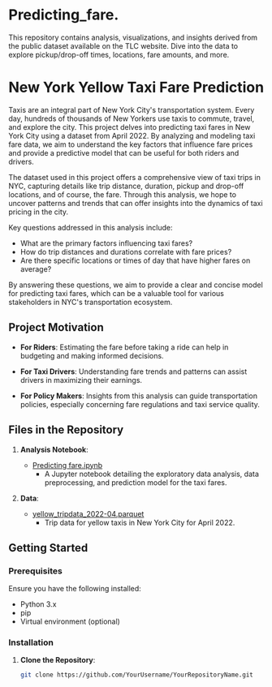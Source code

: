 # Predicting_fare.
This repository contains analysis, visualizations, and insights derived from the public dataset available on the TLC website. Dive into the data to explore pickup/drop-off times, locations, fare amounts, and more.
# New York Yellow Taxi Fare Prediction

Taxis are an integral part of New York City's transportation system. Every day, hundreds of thousands of New Yorkers use taxis to commute, travel, and explore the city. This project delves into predicting taxi fares in New York City using a dataset from April 2022. By analyzing and modeling taxi fare data, we aim to understand the key factors that influence fare prices and provide a predictive model that can be useful for both riders and drivers.

The dataset used in this project offers a comprehensive view of taxi trips in NYC, capturing details like trip distance, duration, pickup and drop-off locations, and of course, the fare. Through this analysis, we hope to uncover patterns and trends that can offer insights into the dynamics of taxi pricing in the city.

Key questions addressed in this analysis include:
- What are the primary factors influencing taxi fares?
- How do trip distances and durations correlate with fare prices?
- Are there specific locations or times of day that have higher fares on average?

By answering these questions, we aim to provide a clear and concise model for predicting taxi fares, which can be a valuable tool for various stakeholders in NYC's transportation ecosystem.

## Project Motivation

- **For Riders**: Estimating the fare before taking a ride can help in budgeting and making informed decisions.
  
- **For Taxi Drivers**: Understanding fare trends and patterns can assist drivers in maximizing their earnings.
  
- **For Policy Makers**: Insights from this analysis can guide transportation policies, especially concerning fare regulations and taxi service quality.


## Files in the Repository

1. **Analysis Notebook**: 
   - [Predicting fare.ipynb](https://github.com/Saisudhirn/Predicting_fare/blob/main/Predicting%20fare.ipynb
)
     - A Jupyter notebook detailing the exploratory data analysis, data preprocessing, and prediction model for the taxi fares.
     
2. **Data**:
   - [yellow_tripdata_2022-04.parquet](./yellow_tripdata_2022-04.parquet)
     - Trip data for yellow taxis in New York City for April 2022.

## Getting Started

### Prerequisites

Ensure you have the following installed:
- Python 3.x
- pip
- Virtual environment (optional)

### Installation

1. **Clone the Repository**:
   ```bash
   git clone https://github.com/YourUsername/YourRepositoryName.git

